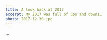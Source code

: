 ```yaml
---
title: A look back at 2017
excerpt: My 2017 was full of ups and downs…
photo: 2017-12-30.jpg
---
```


…
